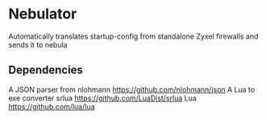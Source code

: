 # Nebulator
Automatically translates startup-config from standalone Zyxel firewalls and sends it to nebula

## Dependencies
A JSON parser from nlohmann 
https://github.com/nlohmann/json
A Lua to exe converter srlua
https://github.com/LuaDist/srlua
Lua
https://github.com/lua/lua
